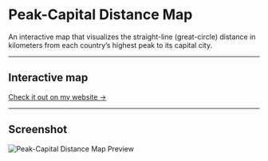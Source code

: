 # Peak-Capital Distance Map

An interactive map that visualizes the straight-line (great-circle) distance in kilometers from each country’s highest peak to its capital city.

---

## Interactive map

[Check it out on my website →](https://kochjar.me/peak_capital_distance)

---

## Screenshot

![Peak-Capital Distance Map Preview](img/peak_capital_distance.png)
